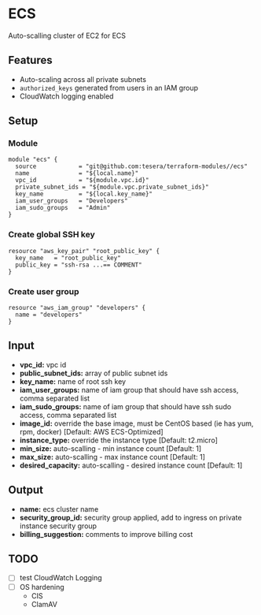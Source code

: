 # ECS
Auto-scalling cluster of EC2 for ECS

## Features
- Auto-scaling across all private subnets
- `authorized_keys` generated from users in an IAM group
- CloudWatch logging enabled

## Setup
### Module
```hcl-terraform
module "ecs" {
  source            = "git@github.com:tesera/terraform-modules//ecs"
  name              = "${local.name}"
  vpc_id            = "${module.vpc.id}"
  private_subnet_ids = "${module.vpc.private_subnet_ids}"
  key_name          = "${local.key_name}"
  iam_user_groups   = "Developers"
  iam_sudo_groups   = "Admin"
}
```

### Create global SSH key
```hcl-terraform
resource "aws_key_pair" "root_public_key" {
  key_name   = "root_public_key"
  public_key = "ssh-rsa ...== COMMENT"
}
```

### Create user group
```hcl-terraform
resource "aws_iam_group" "developers" {
  name = "developers"
}
```

## Input
- **vpc_id:** vpc id
- **public_subnet_ids:** array of public subnet ids
- **key_name:** name of root ssh key
- **iam_user_groups:** name of iam group that should have ssh access, comma separated list
- **iam_sudo_groups:** name of iam group that should have ssh sudo access, comma separated list
- **image_id:** override the base image, must be CentOS based (ie has yum, rpm, docker) [Default: AWS ECS-Optimized]
- **instance_type:** override the instance type [Default: t2.micro]
- **min_size:** auto-scalling - min instance count [Default: 1]
- **max_size:** auto-scalling - max instance count [Default: 1]
- **desired_capacity:** auto-scalling - desired instance count [Default: 1]

## Output
- **name:** ecs cluster name
- **security_group_id:** security group applied, add to ingress on private instance security group
- **billing_suggestion:** comments to improve billing cost


## TODO
- [ ] test CloudWatch Logging
- [ ] OS hardening
  - CIS
  - ClamAV
